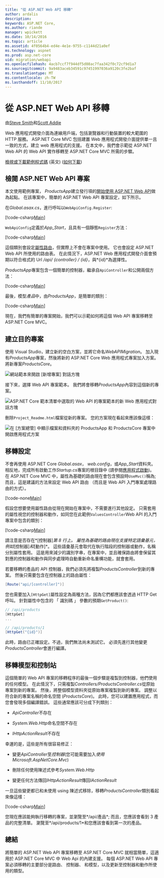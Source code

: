 ```yaml
---
title: "從 ASP.NET Web API 移轉"
author: ardalis
description: 
keywords: ASP.NET Core,
ms.author: riande
manager: wpickett
ms.date: 10/14/2016
ms.topic: article
ms.assetid: 4f0564b4-ed4e-4e1e-9755-c1144d21a0ef
ms.technology: aspnet
ms.prod: asp.net-core
uid: migration/webapi
ms.openlocfilehash: 4acb7ccf7f944df5d08ac7faa342f0c72cf9d1a7
ms.sourcegitcommit: 9a9483aceb34591c97451997036a9120c3fe2baf
ms.translationtype: MT
ms.contentlocale: zh-TW
ms.lasthandoff: 11/10/2017
---
```

# <a name="migrating-from-aspnet-web-api"></a>從 ASP.NET Web API 移轉

由[Steve Smith](https://ardalis.com/)和[Scott Addie](https://scottaddie.com)

Web 應用程式開發介面為連線用戶端，包括瀏覽器和行動裝置的較大範圍的 HTTP 服務。 ASP.NET Core MVC 包括建置 Web 應用程式開發介面提供單一且一致的方式，建立 web 應用程式的支援。 在本文中，我們會示範從 ASP.NET Web API 的 Web API 實作移轉至 ASP.NET Core MVC 所需的步驟。

[檢視或下載範例程式碼](https://github.com/aspnet/Docs/tree/master/aspnetcore/migration/webapi/sample) \(英文\) ([如何下載](xref:tutorials/index#how-to-download-a-sample))

## <a name="review-aspnet-web-api-project"></a>檢閱 ASP.NET Web API 專案

本文使用範例專案， *ProductsApp*建立發行項的[開始使用 ASP.NET Web API](https://docs.microsoft.com/aspnet/web-api/overview/getting-started-with-aspnet-web-api/tutorial-your-first-web-api)做為起點。 在該專案中，簡單的 ASP.NET Web API 專案設定，如下所示。

在*Global.asax.cs*，進行呼叫以`WebApiConfig.Register`:

[!code-csharp[Main](../migration/webapi/sample/ProductsApp/Global.asax.cs?highlight=14)]

`WebApiConfig`定義於*App_Start*，且具有一個靜態`Register`方法：

[!code-csharp[Main](../migration/webapi/sample/ProductsApp/App_Start/WebApiConfig.cs?highlight=15,16,17,18,19,20)]


這個類別會設定[屬性路由](https://docs.microsoft.com/aspnet/web-api/overview/web-api-routing-and-actions/attribute-routing-in-web-api-2)，但實際上不會在專案中使用。 它也會設定 ASP.NET Web API 所使用的路由表。 在此情況下，ASP.NET Web 應用程式開發介面會預期以符合格式的 Url */api/ {controller} / {id}*，與*{id}*為選擇性。

*ProductsApp*專案包含一個簡單的控制器，繼承自`ApiController`和公開兩個方法：

[!code-csharp[Main](../migration/webapi/sample/ProductsApp/Controllers/ProductsController.cs?highlight=19,24)]

最後，模型*產品*中，由*ProductsApp*，是簡單的類別：

[!code-csharp[Main](webapi/sample/ProductsApp/Models/Product.cs)]

現在，我們有簡單的專案開始，我們可以示範如何將這個 Web API 專案移轉至 ASP.NET Core MVC。

## <a name="create-the-destination-project"></a>建立目的專案

使用 Visual Studio，建立新的空白方案，並將它命名*WebAPIMigration*。 加入現有*ProductsApp*專案，然後將新的 ASP.NET Core Web 應用程式專案加入方案。 將新專案*ProductsCore*。

![網站範本來開啟 [新增專案] 對話方塊](webapi/_static/add-web-project.png)

接下來，選擇 Web API 專案範本。 我們將會移轉*ProductsApp*內容到這個新的專案。

![ASP.NET Core 範本清單中選取的 Web API 的專案範本的新 Web 應用程式對話方塊](webapi/_static/aspnet-5-webapi.png)

刪除`Project_Readme.html`檔案從新的專案。 您的方案現在看起來應該像這樣：

![在 [方案總管] 中顯示檔案和資料夾的 ProductsApp 和 ProductsCore 專案中開啟應用程式方案](webapi/_static/webapimigration-solution.png)

## <a name="migrate-configuration"></a>移轉設定

不會再使用 ASP.NET Core *Global.asax*， *web.config*，或*App_Start*資料夾。 相反地，完成所有啟動工作*Startup.cs*專案的根目錄中 (請參閱[應用程式啟動](../fundamentals/startup.md))。 在 ASP.NET Core MVC 中，屬性為基礎的路由現在會包含預設時`UseMvc()`稱為; 而且，這是建議的方法來設定 Web API 路由 （而且是 Web API 入門專案處理路由的方式）。

[!code-none[Main](../migration/webapi/sample/ProductsCore/Startup.cs?highlight=40)]

假設您想要使用屬性路由從現在開始在專案中，不需要進行其他設定。 只需套用的屬性視您的控制器和動作，如同您在此範例`ValuesController`Web API 的入門專案中包含的類別：

[!code-csharp[Main](../migration/webapi/sample/ProductsCore/Controllers/ValuesController.cs?highlight=9,13,20,27,33,39)]

請注意是否存在*[控制器]*第 8 行上。 屬性為基礎的路由現在支援特定語彙基元，例如*[控制器]*和*[動作]*。 這些語彙基元會取代在執行階段的控制器或動作，名稱分別屬性套用。 這是用來減少的識別字串，在專案中，並且確保路由將會保留其對應的控制器和動作與同步處理時自動重新命名重構功能，就會套用。

若要移轉的產品的 API 控制器，我們必須先將複製*ProductsController*到新的專案。 然後只需要包含在控制器上的路由屬性：

```csharp
[Route("api/[controller]")]
```

您也需要加入`[HttpGet]`屬性設定為兩種方法，因為它們都應該會透過 HTTP Get 呼叫。 針對屬性中包含的 「 識別碼 」 參數的預期`GetProduct()`:

```csharp
// /api/products
[HttpGet]
...

// /api/products/1
[HttpGet("{id}")]
```

此時，路由已正確設定。不過，我們無法尚未測試它。 必須先進行其他變更*ProductsController*會進行編譯。

## <a name="migrate-models-and-controllers"></a>移轉模型和控制站

這個簡單的 Web API 專案的移轉程序的最後一個步驟是複製到控制器，他們使用的任何模型。 在此情況下，只需複製*Controllers/ProductsController.cs*從原始專案到新的專案。 然後，將整個模型資料夾從原始專案複製到新的專案。 調整以符合新的專案名稱的命名空間 (*ProductsCore*)。  此時，您可以建置應用程式，而您會發現多個編譯錯誤。 這些通常應該可分成下列類別：

* *ApiController*不存在

* *System.Web.Http*命名空間不存在

* *IHttpActionResult*不存在

幸運的是，這些是所有很容易修正：

* 變更*ApiController*至*控制器*(您可能需要加入*使用 Microsoft.AspNetCore.Mvc*)

* 刪除任何使用陳述式參考*System.Web.Http*

* 變更任何方法傳回*IHttpActionResult*傳回*IActionResult*

一旦這些變更都已和未使用 using 陳述式移除，移轉*ProductsController*類別看起來像這樣：

[!code-csharp[Main](../migration/webapi/sample/ProductsCore/Controllers/ProductsController.cs?highlight=1,2,6,8,9,27)]

您現在應該能夠執行移轉的專案，並瀏覽至*/api/產品*; 而且，您應該會看到 3 產品的完整清單。 瀏覽至*/api/products/1*和您應該會看到第一次的產品。

## <a name="summary"></a>總結

將簡單的 ASP.NET Web API 專案移轉至 ASP.NET Core MVC 就相當簡單，這適用於 ASP.NET Core MVC 中 Web Api 的內建支援。 每個 ASP.NET Web API 專案必須移轉的主要部分是路由、 控制器、 和模型，以及更新至控制器和動作所使用的類型。
